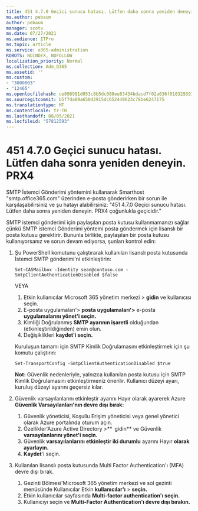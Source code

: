 ```yaml
---
title: 451 4.7.0 Geçici sunucu hatası. Lütfen daha sonra yeniden deneyin. PRX4
ms.author: pebaum
author: pebaum
manager: scotv
ms.date: 07/27/2021
ms.audience: ITPro
ms.topic: article
ms.service: o365-administration
ROBOTS: NOINDEX, NOFOLLOW
localization_priority: Normal
ms.collection: Adm_O365
ms.assetid: ''
ms.custom:
- "3000003"
- "12465"
ms.openlocfilehash: ce898981d053c8b5dc080ee83434bdacd7f02a636f0183293915bacdb48ba4ef
ms.sourcegitcommit: b5f7da89a650d2915dc652449623c78be6247175
ms.translationtype: MT
ms.contentlocale: tr-TR
ms.lasthandoff: 08/05/2021
ms.locfileid: "57812593"
---
```

# <a name="451-470-temporary-server-error-please-try-again-later-prx4"></a>451 4.7.0 Geçici sunucu hatası. Lütfen daha sonra yeniden deneyin. PRX4

SMTP İstemci Gönderimi yöntemini kullanarak Smarthost "smtp.office365.com" üzerinden e-posta gönderirken bir sorun ile karşılaşabilirsiniz ve şu hatayı alabilirsiniz: "451 4.7.0 Geçici sunucu hatası. Lütfen daha sonra yeniden deneyin. PRX4 çoğunlukla geçicidir." 

SMTP istemci gönderimi için paylaşılan posta kutusu kullanmamanızı sağlar çünkü SMTP istemci Gönderimi yöntemi posta göndermek için lisanslı bir posta kutusu gerektirir. Bununla birlikte, paylaşılan bir posta kutusu kullanıyorsanız ve sorun devam ediyorsa, şunları kontrol edin:

1. Şu PowerShell komutunu çalıştırarak kullanılan lisanslı posta kutusunda İstemci SMTP gönderimi'ni etkinleştirin:

    ```Set-CASMailbox -Identity sean@contoso.com -SmtpClientAuthenticationDisabled $false```

    VEYA

    1. Etkin kullanıcılar Microsoft 365 yönetim merkezi > **gidin** ve kullanıcısı seçin.
    1. E-posta uygulamaları'> **posta uygulamaları'>** e-posta **uygulamalarını yönet'i seçin.** 
    1. Kimliği Doğrulanmış **SMTP ayarının işaretli** olduğundan (etkinleştirildiğinden) emin olun.
    1. Değişiklikleri **kaydet'i seçin.**
    
    Kuruluşun tamamı için SMTP Kimlik Doğrulamasını etkinleştirmek için şu komutu çalıştırın:

    `Set-TransportConfig -SmtpClientAuthenticationDisabled $true`
 
    **Not:** Güvenlik nedenleriyle, yalnızca kullanılan posta kutusu için SMTP Kimlik Doğrulamasını etkinleştirmeniz önerilir. Kullanıcı düzeyi ayarı, kuruluş düzeyi ayarını geçersiz kılar.

2. Güvenlik varsayılanlarını etkinleştir ayarını Hayır olarak ayarerek Azure **Güvenlik Varsayılanları'nın devre dışı** **bırak:**

    1. Güvenlik yöneticisi, Koşullu Erişim yöneticisi veya genel yönetici olarak Azure portalında oturum açın.
    1. Özellikler'Azure Active Directory >**  gidin** ve Güvenlik **varsayılanlarını yönet'i seçin.**
    1. Güvenlik **varsayılanlarını etkinleştir iki durumlu** ayarını Hayır **olarak ayarlayın.**
    1. **Kaydet**'i seçin.

3. Kullanılan lisanslı posta kutusunda Multi Factor Authentication'ı (MFA) devre dışı bırak.

    1. Gezinti Bölmesi'Microsoft 365 yönetim merkezi ve sol gezinti menüsünde Kullanıcılar Etkin **kullanıcılar'ı**  >  **seçin.**
    1. Etkin kullanıcılar sayfasında **Multi-factor authentication'ı seçin.** 
    1. Kullanıcıyı seçin ve **Multi-Factor Authentication'ı devre dışı bırakın.**

